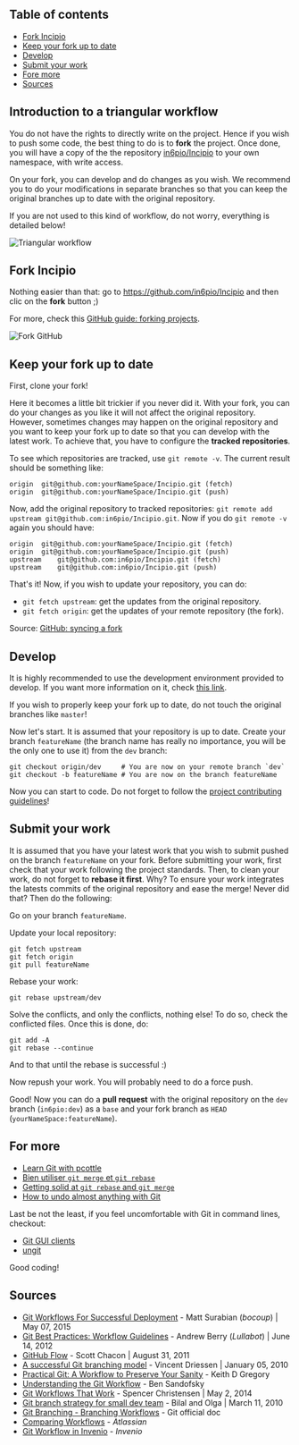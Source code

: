 ## Table of contents

* [Fork Incipio](https://github.com/in6pio/Incipio/wiki/Git-workflow#fork-incipio)
* [Keep your fork up to date](https://github.com/in6pio/Incipio/wiki/Git-workflow#keep-your-fork-up-to-date)
* [Develop](https://github.com/in6pio/Incipio/wiki/Git-workflow#develop)
* [Submit your work](https://github.com/in6pio/Incipio/wiki/Git-workflow#submit-your-work)
* [Fore more](https://github.com/in6pio/Incipio/wiki/Git-workflow#for-more)
* [Sources](https://github.com/in6pio/Incipio/wiki/Git-workflow#sources)

## Introduction to a triangular workflow

You do not have the rights to directly write on the project. Hence if you wish to push some code, the best thing to do is to **fork** the project. Once done, you will have a copy of the the repository [in6pio/Incipio](https://github.com/in6pio/Incipio) to your own namespace, with write access.

On your fork, you can develop and do changes as you wish. We recommend you to do your modifications in separate branches so that you can keep the original branches up to date with the original repository.

If you are not used to this kind of workflow, do not worry, everything is detailed below!

![Triangular workflow](https://cloud.githubusercontent.com/assets/1319791/8943755/5dcdcae4-354a-11e5-9f82-915914fad4f7.png)

## Fork Incipio

Nothing easier than that: go to https://github.com/in6pio/Incipio and then clic on the **fork** button ;)

For more, check this [GitHub guide: forking projects](https://guides.github.com/activities/forking/).

![Fork GitHub](https://help.github.com/assets/images/site/fork-a-repo.gif)

## Keep your fork up to date

First, clone your fork!

Here it becomes a little bit trickier if you never did it. With your fork, you can do your changes as you like it will not affect the original repository. However, sometimes changes may happen on the original repository and you want to keep your fork up to date so that you can develop with the latest work. To achieve that, you have to configure the **tracked repositories**.

To see which repositories are tracked, use `git remote -v`. The current result should be something like:

```
origin	git@github.com:yourNameSpace/Incipio.git (fetch)
origin	git@github.com:yourNameSpace/Incipio.git (push)
```

Now, add the original repository to tracked repositories: `git remote add upstream git@github.com:in6pio/Incipio.git`. Now if you do `git remote -v` again you should have:

```
origin	git@github.com:yourNameSpace/Incipio.git (fetch)
origin	git@github.com:yourNameSpace/Incipio.git (push)
upstream	git@github.com:in6pio/Incipio.git (fetch)
upstream	git@github.com:in6pio/Incipio.git (push)
```

That's it! Now, if you wish to update your repository, you can do:

* `git fetch upstream`: get the updates from the original repository.
* `git fetch origin`: get the updates of your remote repository (the fork).

Source: [GitHub: syncing a fork](https://help.github.com/articles/syncing-a-fork/)

## Develop

It is highly recommended to use the development environment provided to develop. If you want more information on it, check [this link](https://github.com/in6pio/Incipio/tree/dev-env).

If you wish to properly keep your fork up to date, do not touch the original branches like `master`!

Now let's start. It is assumed that your repository is up to date. Create your branch `featureName` (the branch name has really no importance, you will be the only one to use it) from the `dev` branch:

```
git checkout origin/dev     # You are now on your remote branch `dev`
git checkout -b featureName # You are now on the branch featureName
```

Now you can start to code. Do not forget to follow the [project contributing guidelines](https://github.com/in6pio/Incipio/wiki/Hacker-guide)!

## Submit your work

It is assumed that you have your latest work that you wish to submit pushed on the branch `featureName` on your fork. Before submitting your work, first check that your work following the project standards. Then, to clean your work, do not forget to **rebase it first**. Why? To ensure your work integrates the latests commits of the original repository and ease the merge! Never did that? Then do the following:

Go on your branch `featureName`.

Update your local repository:

```
git fetch upstream
git fetch origin
git pull featureName
```

Rebase your work:
```
git rebase upstream/dev
```

Solve the conflicts, and only the conflicts, nothing else! To do so, check the conflicted files. Once this is done, do:

```
git add -A
git rebase --continue
```

And to that until the rebase is successful :)

Now repush your work. You will probably need to do a force push.

Good! Now you can do a **pull request** with the original repository on the `dev` branch (`in6pio:dev`) as a `base` and your fork branch as `HEAD` (`yourNameSpace:featureName`).

## For more

* [Learn Git with pcottle](http://pcottle.github.io/learnGitBranching/?demo)
* [Bien utiliser `git merge` et `git rebase`](http://www.git-attitude.fr/2014/05/04/bien-utiliser-git-merge-et-rebase/)
* [Getting solid at `git rebase` and `git merge`](https://medium.com/@porteneuve/getting-solid-at-git-rebase-vs-merge-4fa1a48c53aa)
* [How to undo almost anything with Git](https://github.com/blog/2019-how-to-undo-almost-anything-with-git)

Last be not the least, if you feel uncomfortable with Git in command lines, checkout:

* [Git GUI clients](http://git-scm.com/downloads/guis)
* [ungit](https://github.com/FredrikNoren/ungit)

Good coding!

## Sources

* [Git Workflows For Successful Deployment](http://bocoup.com/weblog/git-workflows-for-successful-deployment/) - Matt Surabian (*bocoup*) | May 07, 2015
* [Git Best Practices: Workflow Guidelines](https://www.lullabot.com/blog/article/git-best-practices-workflow-guidelines) - Andrew Berry (*Lullabot*) | June 14, 2012
* [GitHub Flow](http://scottchacon.com/2011/08/31/github-flow.html) - Scott Chacon | August 31, 2011
* [A successful Git branching model](http://nvie.com/posts/a-successful-git-branching-model/) - Vincent Driessen | January 05, 2010
* [Practical Git: A Workflow to Preserve Your Sanity](http://www.kdgregory.com/index.php?page=scm.git) - Keith D Gregory
* [Understanding the Git Workflow](https://sandofsky.com/blog/git-workflow.html) - Ben Sandofsky
* [Git Workflows That Work](http://blog.endpoint.com/2014/05/git-workflows-that-work.html) - Spencer Christensen | May 2, 2014 
* [Git branch strategy for small dev team](http://stackoverflow.com/questions/2428722/git-branch-strategy-for-small-dev-team) - Bilal and Olga | March 11, 2010
* [Git Branching - Branching Workflows](http://git-scm.com/book/en/v2/Git-Branching-Branching-Workflows) - Git official doc
* [Comparing Workflows](https://www.atlassian.com/git/tutorials/comparing-workflows/) - *Atlassian*
* [Git Workflow in Invenio](http://invenio-software.org/wiki/Tools/Git/Workflow) - *Invenio*